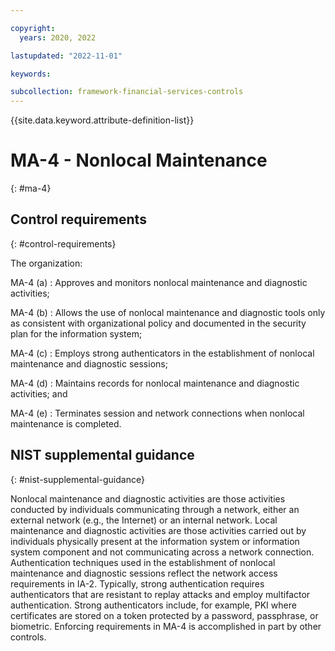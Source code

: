 ```yaml
---

copyright:
  years: 2020, 2022

lastupdated: "2022-11-01"

keywords:

subcollection: framework-financial-services-controls
---
```


{{site.data.keyword.attribute-definition-list}}

               
# MA-4 - Nonlocal Maintenance
{: #ma-4}

## Control requirements
{: #control-requirements}

The organization:

MA-4 (a)
    : Approves and monitors nonlocal maintenance and diagnostic activities;

MA-4 (b)
    : Allows the use of nonlocal maintenance and diagnostic tools only as consistent with organizational policy and documented in the security plan for the information system;

MA-4 (c)
    : Employs strong authenticators in the establishment of nonlocal maintenance and diagnostic sessions;

MA-4 (d)
    : Maintains records for nonlocal maintenance and diagnostic activities; and

MA-4 (e)
    : Terminates session and network connections when nonlocal maintenance is completed.

## NIST supplemental guidance
{: #nist-supplemental-guidance}

Nonlocal maintenance and diagnostic activities are those activities conducted by individuals communicating through a network, either an external network (e.g., the Internet) or an internal network. Local maintenance and diagnostic activities are those activities carried out by individuals physically present at the information system or information system component and not communicating across a network connection. Authentication techniques used in the establishment of nonlocal maintenance and diagnostic sessions reflect the network access requirements in IA-2. Typically, strong authentication requires authenticators that are resistant to replay attacks and employ multifactor authentication. Strong authenticators include, for example, PKI where certificates are stored on a token protected by a password, passphrase, or biometric. Enforcing requirements in MA-4 is accomplished in part by other controls.





